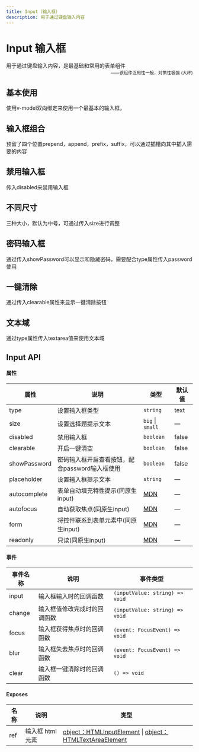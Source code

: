 ```yaml
---
title: Input（输入框）
description: 用于通过键盘输入内容
---
```


# Input 输入框

用于通过键盘输入内容，是最基础和常用的表单组件
<small style="color: var(--utp-color-primary);text-align:right;display:block;">——该组件泛用性一般，对策性极强 (大杯)</small>

## 基本使用

使用v-model双向绑定来使用一个最基本的输入框，
<preview path="../demo/UtpInput/Basic.vue" title="基本使用" description=""></preview>

## 输入框组合

预留了四个位置prepend，append，prefix，suffix，可以通过插槽向其中插入需要的内容

<preview path="../demo/UtpInput/CustomSlot.vue" title="输入框组合" description=""></preview>

## 禁用输入框

传入disabled来禁用输入框
<preview path="../demo/UtpInput/Disabled.vue" title="禁用输入框" description=""></preview>

## 不同尺寸

三种大小，默认为中号，可通过传入size进行调整
<preview path="../demo/UtpInput/Size.vue" title="不同尺寸" description=""></preview>

## 密码输入框

通过传入showPassword可以显示和隐藏密码，需要配合type属性传入password使用
<preview path="../demo/UtpInput/ShowPassword.vue" title="密码输入框" description=""></preview>

## 一键清除

通过传入clearable属性来显示一键清除按钮
<preview path="../demo/UtpInput/Clearable.vue" title="一键清除" description=""></preview>

## 文本域

通过type属性传入textarea值来使用文本域
<preview path="../demo/UtpInput/Textarea.vue" title="文本域" description=""></preview>

## Input API

#### 属性

| 属性         | 说明                                           | 类型                                                                                           | 默认值 |
| ------------ | ---------------------------------------------- | ---------------------------------------------------------------------------------------------- | ------ |
| type         | 设置输入框类型                                 | `string`                                                                                       | text   |
| size         | 设置选择题提示文本                             | `big` \| `small`                                                                               | —      |
| disabled     | 禁用输入框                                     | `boolean`                                                                                      | false  |
| clearable    | 开启一键清空                                   | `boolean`                                                                                      | false  |
| showPassword | 密码输入框开启查看按钮，配合password输入框使用 | `boolean`                                                                                      | false  |
| placeholder  | 设置输入框提示文本                             | `string`                                                                                       | —      |
| autocomplete | 表单自动填充特性提示(同原生input)              | [MDN](https://developer.mozilla.org/zh-CN/docs/Web/HTML/Reference/Attributes/autocomplete)     | —      |
| autofocus    | 自动获取焦点(同原生input)                      | [MDN](https://developer.mozilla.org/zh-CN/docs/Web/HTML/Reference/Global_attributes/autofocus) | —      |
| form         | 将控件联系到表单元素中(同原生input)            | [MDN](https://developer.mozilla.org/zh-CN/docs/Web/HTML/Reference/Elements/input)              | —      |
| readonly     | 只读(同原生input)                              | [MDN](https://developer.mozilla.org/zh-CN/docs/Web/HTML/Reference/Attributes/readonly)         | —      |

#### 事件

| 事件名称 | 说明                         | 事件类型                       |
| -------- | ---------------------------- | ------------------------------ |
| input    | 输入框输入时的回调函数       | `(inputValue: string) => void` |
| change   | 输入框值修改完成时的回调函数 | `(inputValue: string) => void` |
| focus    | 输入框获得焦点时的回调函数   | `(event: FocusEvent) => void`  |
| blur     | 输入框失去焦点时的回调函数   | `(event: FocusEvent) => void`  |
| clear    | 输入框一键清除时的回调函数   | `() => void`                   |

#### Exposes

| 名称 | 说明             | 类型                                                                                                                                                                                                 |
| ---- | ---------------- | ---------------------------------------------------------------------------------------------------------------------------------------------------------------------------------------------------- |
| ref  | 输入框 html 元素 | [object：HTMLInputElement](https://developer.mozilla.org/zh-CN/docs/Web/API/HTMLInputElement) \| [object：HTMLTextAreaElement](https://developer.mozilla.org/en-US/docs/Web/API/HTMLTextAreaElement) |
